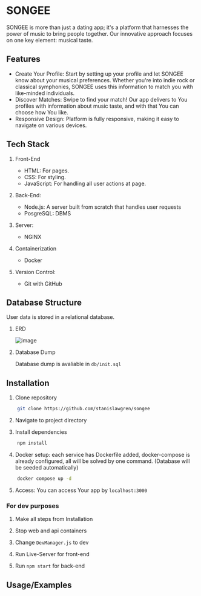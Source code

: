 
# SONGEE

SONGEE is more than just a dating app; it's a platform that harnesses the power of music to bring people together. Our innovative approach focuses on one key element: musical taste.




## Features

- Create Your Profile: Start by setting up your profile and let SONGEE know about your musical preferences. Whether you're into indie rock or classical symphonies, SONGEE uses this information to match you with like-minded individuals.
- Discover Matches: Swipe to find your match! Our app delivers to You profiles with information about music taste, and with that You can choose how You like.
- Responsive Design: Platform is fully responsive, making it easy to navigate on various devices.




## Tech Stack

1. Front-End
    - HTML: For pages.
    - CSS: For styling.
    - JavaScript: For handling all user actions at page.

2. Back-End:
    - Node.js: A server built from scratch that handles user requests
    - PosgreSQL: DBMS

3. Server:
    - NGINX

4. Containerization
    - Docker

5. Version Control:
    - Git with GitHub


## Database Structure

User data is stored in a relational database.

1. ERD

   ![image](https://github.com/stanislawgren/songee/assets/74272783/efabc5d9-cbca-4524-8cae-180f49e53dc2)

3. Database Dump

    Database dump is avaliable in `db/init.sql`
   
## Installation

1. Clone repository

```bash
    git clone https://github.com/stanislawgren/songee
```

2. Navigate to project directory

3. Install dependencies

```bash
    npm install
```
4. Docker setup: each service has Dockerfile added, docker-compose is already configured, all will be solved by one command. (Database will be seeded automatically)

```bash
    docker compose up -d
```

5. Access: You can access Your app by `localhost:3000`

### For dev purposes

1. Make all steps from Installation

2. Stop web and api containers

3. Change `DevManager.js` to dev

4. Run Live-Server for front-end

5. Run `npm start` for back-end


    
## Usage/Examples



